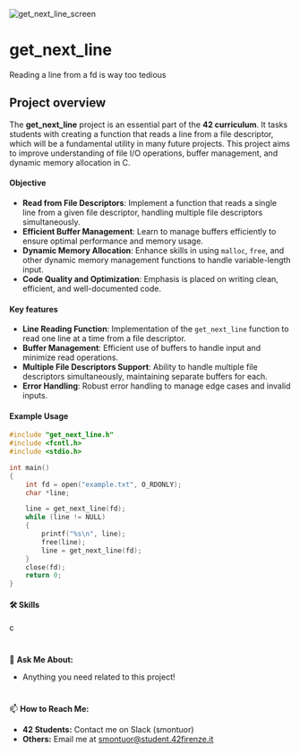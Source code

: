 ![get_next_line_screen](https://github.com/user-attachments/assets/2a4397db-c064-4bc8-813d-2c2d70924e5a)



# **get_next_line**
Reading a line from a fd is way too tedious

## **Project overview**
The **get_next_line** project is an essential part of the **42 curriculum**.
It tasks students with creating a function that reads a line from a file descriptor, which will be a fundamental utility in many future projects.
This project aims to improve understanding of file I/O operations, buffer management, and dynamic memory allocation in C.

#### **Objective**
- **Read from File Descriptors**: Implement a function that reads a single line from a given file descriptor, handling multiple file descriptors simultaneously.
- **Efficient Buffer Management**: Learn to manage buffers efficiently to ensure optimal performance and memory usage.
- **Dynamic Memory Allocation**: Enhance skills in using `malloc`, `free`, and other dynamic memory management functions to handle variable-length input.
- **Code Quality and Optimization**: Emphasis is placed on writing clean, efficient, and well-documented code.

#### **Key features**
- **Line Reading Function**: Implementation of the `get_next_line` function to read one line at a time from a file descriptor.
- **Buffer Management**: Efficient use of buffers to handle input and minimize read operations.
- **Multiple File Descriptors Support**: Ability to handle multiple file descriptors simultaneously, maintaining separate buffers for each.
- **Error Handling**: Robust error handling to manage edge cases and invalid inputs.

#### **Example Usage**
```c
#include "get_next_line.h"
#include <fcntl.h>
#include <stdio.h>

int main()
{
    int fd = open("example.txt", O_RDONLY);
    char *line;

    line = get_next_line(fd);
    while (line != NULL)
    {
        printf("%s\n", line);
        free(line);
        line = get_next_line(fd);
    }
    close(fd);
    return 0;
}
```

#### 🛠 Skills
c

#
💬 **Ask Me About:**
- Anything you need related to this project!

#
📫 **How to Reach Me:**
- **42 Students:** Contact me on Slack (smontuor)
- **Others:** Email me at smontuor@student.42firenze.it
